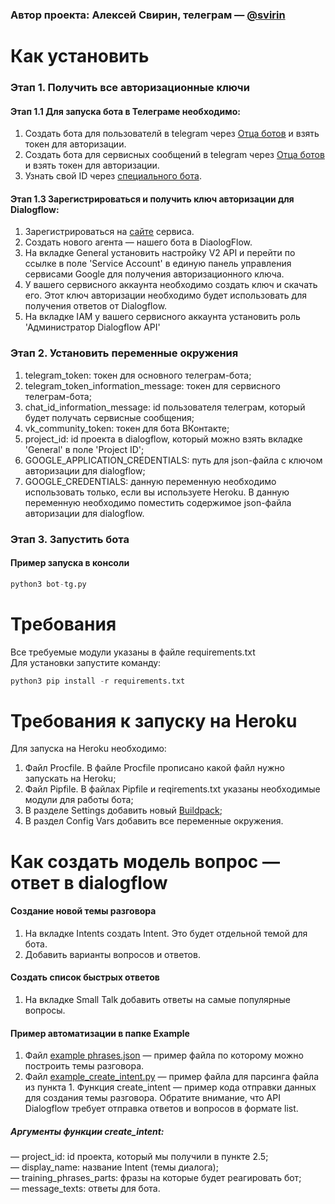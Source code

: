 ### Автор проекта: Алексей Свирин, телеграм — [@svirin](https://telegram.me/svirin)


# Как установить
### Этап 1. Получить все авторизационные ключи
#### Этап 1.1 Для запуска бота в Телеграме необходимо:
1) Создать бота для пользователй в telegram через [Отца ботов](https://telegram.me/BotFather) и взять токен для авторизации.
2) Создать бота для сервисных сообщений в telegram через [Отца ботов](https://telegram.me/BotFather) и взять токен для авторизации.
3) Узнать свой ID через [специального бота](https://telegram.me/userinfobot).


#### Этап 1.3 Зарегистрироваться и получить ключ авторизации для Dialogflow:
1) Зарегистрироваться на [сайте](https://dialogflow.com/) сервиса.
2) Создать нового агента — нашего бота в DiaologFlow.
3) На вкладке General установить настройку V2 API и перейти по ссылке в поле 'Service Account' в единую панель управления сервисами Google для получения авторизационного ключа.
4) У вашего сервисного аккаунта необходимо создать ключ и скачать его. Этот ключ авторизации необходимо будет использовать для получения ответов от Dialogflow. 
5) На вкладке IAM у вашего сервисного аккаунта установить роль 'Администратор Dialogflow API'

### Этап 2. Установить переменные окружения
1) telegram_token: токен для основного телеграм-бота;  
2) telegram_token_information_message: токен для сервисного телеграм-бота;
3) chat_id_information_message: id пользователя телеграм, который будет получать сервисные сообщения;  
4) vk_community_token: токен для бота ВКонтакте;
5) project_id: id проекта в dialogflow, который можно взять вкладке 'General' в поле 'Project ID';
6) GOOGLE_APPLICATION_CREDENTIALS: путь для json-файла с ключом авторизации для dialogflow;
7) GOOGLE_CREDENTIALS: данную переменную необходимо использовать только, если вы используете Heroku. В данную переменную необходимо поместить содержимое json-файла авторизации для dialogflow.

### Этап 3. Запустить бота 
#### Пример запуска в консоли
```python
python3 bot-tg.py
```

# Требования
Все требуемые модули указаны в файле requirements.txt  
Для установки запустите команду:
```python
python3 pip install -r requirements.txt
```

# Требования к запуску на Heroku
Для запуска на Heroku необходимо:
1) Файл Procfile. В файле Procfile прописано какой файл нужно запускать на Heroku;
2) Файл Pipfile. В файлах Pipfile и reqirements.txt указаны необходимые модули для работы бота;
3) В разделе Settings добавить новый [Buildpack](https://github.com/elishaterada/heroku-google-application-credentials-buildpack);
4) В раздел Config Vars добавить все переменные окружения.

# Как создать модель вопрос — ответ в dialogflow
#### Cоздание новой темы разговора
1) На вкладке Intents создать Intent. Это будет отдельной темой для бота.
2) Добавить варианты вопросов и ответов.

#### Создать список быстрых ответов
1) На вкладке Small Talk добавить ответы на самые популярные вопросы.

#### Пример автоматизации в папке Example
1) Файл [example phrases.json](https://github.com/asvirin/bots/blob/master/example/example%20phrases.json) — пример файла по которому можно построить темы разговора.
2) Файл [example_create_intent.py](https://github.com/asvirin/bots/blob/master/example/example_create_intent.py) — пример файла для парсинга файла из пункта 1. Функция create_intent — пример кода отправки данных для создания темы разговора. Обратите внимание, что API Dialogflow требует отправка ответов и вопросов в формате list.
##### Аргументы функции create_intent:
— project_id: id проекта, который мы получили в пункте 2.5;  
— display_name: название Intent (темы диалога);  
— training_phrases_parts: фразы на которые будет реагировать бот;  
— message_texts: ответы для бота.  
